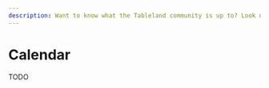```yaml
---
description: Want to know what the Tableland community is up to? Look no further!
---
```


# Calendar

TODO
